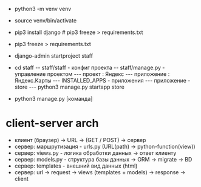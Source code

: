- python3 -m venv venv
- source venv/bin/activate
- pip3 install django # pip3 freeze > requirements.txt
- pip3 freeze > requirements.txt

- django-admin startproject staff
- cd staff
-- staff/staff - конфиг проекта
-- staff/manage.py - управление проектом
--- проект : Яндекс
--- приложение : Яндекс.Карты
--- INSTALLED_APPS - приложения
--- приложение - store
--- python3 manage.py startapp store

- python3 manage.py [команда]

# client-server arch

- клиент (браузер) -> URL -> (GET / POST) -> сервер
- сервер: маршрутизация - urls.py (URL(path) -> python-function(view)) 
- сервер: views.py - логика обработки данных -> ответ клиенту
- сервер: models.py - структура базы данных -> ORM -> migrate -> BD
- сервер: templates - внешний вид данных (html)
- сервер: url -> request -> views (templates + models) -> response -> client

